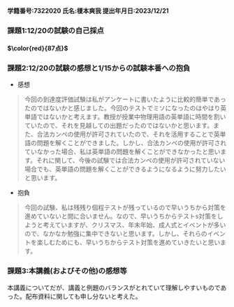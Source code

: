 #### 学籍番号:7322020  氏名:榎本爽我  提出年月日:2023/12/21
### 課題1:12/20の試験の自己採点
#### $\color{red}{87点}$
### 課題2:12/20の試験の感想と1/15からの試験本番への抱負
- 感想
> 今回の到達度評価試験は私がアンケートに書いたように比較的簡単であったのではないかと感じました。今回のテストでミソになったのはやはり英単語ではないかと考えます。教授が授業中物理用語の英単語に時間を割いていたので、それを見越しての出題だったのではないかと思います。また、合法カンペの使用が許可されていたので、それを活用することで英単語の問題を解くことができました。しかし、合法カンペの使用が許可されていなかった場合、私は英単語の問題を解くことができなかったと思います。それに関して、今後の試験では合法カンペの使用が許可されていない場合でも、英単語の問題を解くことができるようになるように努力したいと思います。
- 抱負
> 今回の試験、私は残残り個程テストが残っているので早いうちから対策を進めていないと間に合いません。なので、早いうちからテストs対策をしようと考えていますが、クリスマス、年末年始、成人式とイベントが多いので、なかなか勉強に集中できないと思います。しかし、それらのイベントを楽しむためにも、早いうちからテスト対策を進めていきたいと思います。
### 課題3:本講義(およびその他)の感想等
本講義についてだが、講義と例題のバランスがとれていて理解しやすいものであった。配布資料に関しても申し分ないと考えた。